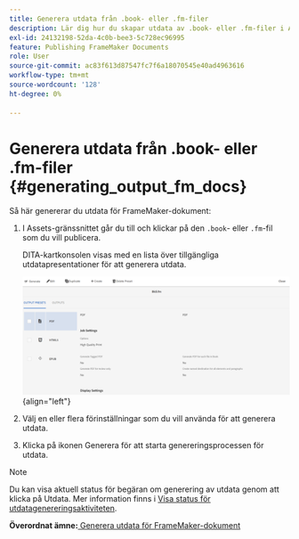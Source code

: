 ```yaml
---
title: Generera utdata från .book- eller .fm-filer
description: Lär dig hur du skapar utdata av .book- eller .fm-filer i AEM Guides.
exl-id: 24132198-52da-4c0b-bee3-5c728ec96995
feature: Publishing FrameMaker Documents
role: User
source-git-commit: ac83f613d87547fc7f6a18070545e40ad4963616
workflow-type: tm+mt
source-wordcount: '128'
ht-degree: 0%

---
```


# Generera utdata från .book- eller .fm-filer {#generating_output_fm_docs}

Så här genererar du utdata för FrameMaker-dokument:

1. I Assets-gränssnittet går du till och klickar på den `.book`- eller `.fm`-fil som du vill publicera.

   DITA-kartkonsolen visas med en lista över tillgängliga utdatapresentationer för att generera utdata.

   ![](images/publish-fm-doc.png){align="left"}

1. Välj en eller flera förinställningar som du vill använda för att generera utdata.

1. Klicka på ikonen Generera för att starta genereringsprocessen för utdata.


>[!NOTE]
>
> Du kan visa aktuell status för begäran om generering av utdata genom att klicka på Utdata. Mer information finns i [Visa status för utdatagenereringsaktiviteten](fm-output-view-status.md).

**Överordnat ämne:**[ Generera utdata för FrameMaker-dokument](fm-output-generatation.md)
